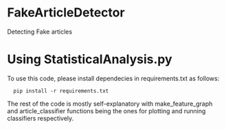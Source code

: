 # FakeArticleDetector
Detecting Fake articles 


# Using StatisticalAnalysis.py
To use this code, please install dependecies in requirements.txt as follows:
```
  pip install -r requirements.txt
```

The rest of the code is mostly self-explanatory with make_feature_graph and article_classifier functions being the ones for plotting and running classifiers respectively.
